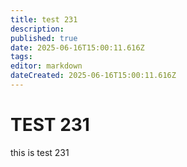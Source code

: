 ```yaml
---
title: test 231
description: 
published: true
date: 2025-06-16T15:00:11.616Z
tags: 
editor: markdown
dateCreated: 2025-06-16T15:00:11.616Z
---
```


# TEST 231
this is test 231
